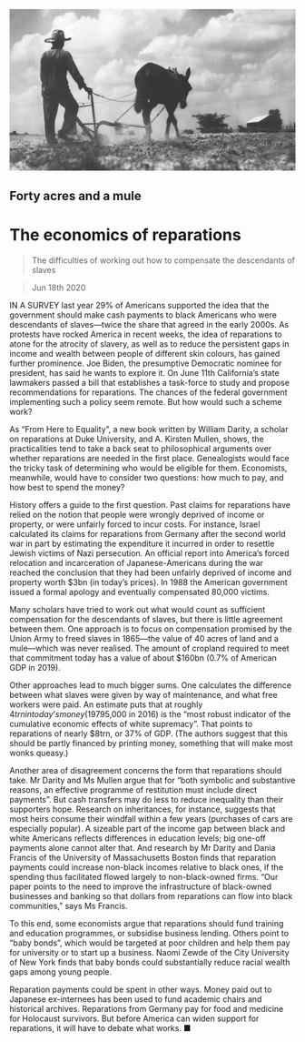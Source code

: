![](./images/20200620_FNP005_0.jpg)

## Forty acres and a mule

# The economics of reparations

> The difficulties of working out how to compensate the descendants of slaves

> Jun 18th 2020

IN A SURVEY last year 29% of Americans supported the idea that the government should make cash payments to black Americans who were descendants of slaves—twice the share that agreed in the early 2000s. As protests have rocked America in recent weeks, the idea of reparations to atone for the atrocity of slavery, as well as to reduce the persistent gaps in income and wealth between people of different skin colours, has gained further prominence. Joe Biden, the presumptive Democratic nominee for president, has said he wants to explore it. On June 11th California’s state lawmakers passed a bill that establishes a task-force to study and propose recommendations for reparations. The chances of the federal government implementing such a policy seem remote. But how would such a scheme work?

As “From Here to Equality”, a new book written by William Darity, a scholar on reparations at Duke University, and A. Kirsten Mullen, shows, the practicalities tend to take a back seat to philosophical arguments over whether reparations are needed in the first place. Genealogists would face the tricky task of determining who would be eligible for them. Economists, meanwhile, would have to consider two questions: how much to pay, and how best to spend the money?

History offers a guide to the first question. Past claims for reparations have relied on the notion that people were wrongly deprived of income or property, or were unfairly forced to incur costs. For instance, Israel calculated its claims for reparations from Germany after the second world war in part by estimating the expenditure it incurred in order to resettle Jewish victims of Nazi persecution. An official report into America’s forced relocation and incarceration of Japanese-Americans during the war reached the conclusion that they had been unfairly deprived of income and property worth $3bn (in today’s prices). In 1988 the American government issued a formal apology and eventually compensated 80,000 victims.

Many scholars have tried to work out what would count as sufficient compensation for the descendants of slaves, but there is little agreement between them. One approach is to focus on compensation promised by the Union Army to freed slaves in 1865—the value of 40 acres of land and a mule—which was never realised. The amount of cropland required to meet that commitment today has a value of about $160bn (0.7% of American GDP in 2019).

Other approaches lead to much bigger sums. One calculates the difference between what slaves were given by way of maintenance, and what free workers were paid. An estimate puts that at roughly $4trn in today’s money (19% of GDP), once you account for the financial returns that could have been made if the money had been paid on time. But some argue that slaves held down the wages of free workers, meaning that the true value of slaves’ lost wages is higher. Mr Darity and Ms Mullen say that the difference in mean net wealth between white and black households ($795,000 in 2016) is the “most robust indicator of the cumulative economic effects of white supremacy”. That points to reparations of nearly $8trn, or 37% of GDP. (The authors suggest that this should be partly financed by printing money, something that will make most wonks queasy.)

Another area of disagreement concerns the form that reparations should take. Mr Darity and Ms Mullen argue that for “both symbolic and substantive reasons, an effective programme of restitution must include direct payments”. But cash transfers may do less to reduce inequality than their supporters hope. Research on inheritances, for instance, suggests that most heirs consume their windfall within a few years (purchases of cars are especially popular). A sizeable part of the income gap between black and white Americans reflects differences in education levels; big one-off payments alone cannot alter that. And research by Mr Darity and Dania Francis of the University of Massachusetts Boston finds that reparation payments could increase non-black incomes relative to black ones, if the spending thus facilitated flowed largely to non-black-owned firms. “Our paper points to the need to improve the infrastructure of black-owned businesses and banking so that dollars from reparations can flow into black communities,” says Ms Francis.

To this end, some economists argue that reparations should fund training and education programmes, or subsidise business lending. Others point to “baby bonds”, which would be targeted at poor children and help them pay for university or to start up a business. Naomi Zewde of the City University of New York finds that baby bonds could substantially reduce racial wealth gaps among young people.

Reparation payments could be spent in other ways. Money paid out to Japanese ex-internees has been used to fund academic chairs and historical archives. Reparations from Germany pay for food and medicine for Holocaust survivors. But before America can widen support for reparations, it will have to debate what works. ■